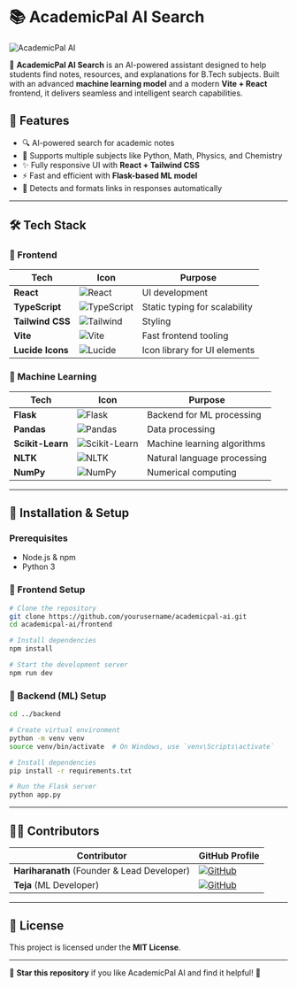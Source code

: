 # 📚 AcademicPal AI Search

![AcademicPal AI](https://your-image-url.com/logo.png)

🚀 **AcademicPal AI Search** is an AI-powered assistant designed to help students find notes, resources, and explanations for B.Tech subjects. Built with an advanced **machine learning model** and a modern **Vite + React** frontend, it delivers seamless and intelligent search capabilities.

## 🌟 Features
- 🔍 AI-powered search for academic notes
- 📖 Supports multiple subjects like Python, Math, Physics, and Chemistry
- ✨ Fully responsive UI with **React + Tailwind CSS**
- ⚡ Fast and efficient with **Flask-based ML model**
- 🔗 Detects and formats links in responses automatically

---

## 🛠️ Tech Stack

### 🚀 Frontend  
| Tech               | Icon                                                                                 | Purpose                                  |  
|--------------------|-------------------------------------------------------------------------------------|------------------------------------------|  
| **React**         | ![React](https://img.shields.io/badge/-React-61DAFB?logo=react&logoColor=white)      | UI development                           |  
| **TypeScript**    | ![TypeScript](https://img.shields.io/badge/-TypeScript-3178C6?logo=typescript)      | Static typing for scalability            |  
| **Tailwind CSS**  | ![Tailwind](https://img.shields.io/badge/-Tailwind_CSS-38B2AC?logo=tailwindcss)     | Styling                                  |  
| **Vite**          | ![Vite](https://img.shields.io/badge/-Vite-646CFF?logo=vite)                        | Fast frontend tooling                    |  
| **Lucide Icons**  | ![Lucide](https://img.shields.io/badge/-Lucide_Icons-8B5CF6?logo=lucide)            | Icon library for UI elements             |

### 🧠 Machine Learning  
| Tech             | Icon                                                                                 | Purpose                                  |  
|-----------------|-------------------------------------------------------------------------------------|------------------------------------------|  
| **Flask**       | ![Flask](https://img.shields.io/badge/-Flask-000000?logo=flask)                     | Backend for ML processing                |  
| **Pandas**      | ![Pandas](https://img.shields.io/badge/-Pandas-150458?logo=pandas)                 | Data processing                          |  
| **Scikit-Learn**| ![Scikit-Learn](https://img.shields.io/badge/-Scikit_Learn-F7931E?logo=scikit-learn) | Machine learning algorithms              |  
| **NLTK**        | ![NLTK](https://img.shields.io/badge/-NLTK-32CD32?logo=python)                      | Natural language processing              |  
| **NumPy**       | ![NumPy](https://img.shields.io/badge/-NumPy-013243?logo=numpy)                     | Numerical computing                      |

---

## 🚀 Installation & Setup

### Prerequisites
- Node.js & npm
- Python 3

### 🔧 Frontend Setup
```bash
# Clone the repository
git clone https://github.com/yourusername/academicpal-ai.git
cd academicpal-ai/frontend

# Install dependencies
npm install

# Start the development server
npm run dev
```

### 🧠 Backend (ML) Setup
```bash
cd ../backend

# Create virtual environment
python -m venv venv
source venv/bin/activate  # On Windows, use `venv\Scripts\activate`

# Install dependencies
pip install -r requirements.txt

# Run the Flask server
python app.py
```

---

## 👨‍💻 Contributors

| Contributor | GitHub Profile |
|------------|---------------|
| **Hariharanath** (Founder & Lead Developer) | [![GitHub](https://img.shields.io/badge/-GitHub-181717?logo=github&logoColor=white)](https://github.com/Hariharanath) |
| **Teja** (ML Developer) | [![GitHub](https://img.shields.io/badge/-GitHub-181717?logo=github&logoColor=white)](https://github.com/Teja) |

---

## 📜 License
This project is licensed under the **MIT License**.

---

🌟 **Star this repository** if you like AcademicPal AI and find it helpful! 🚀
